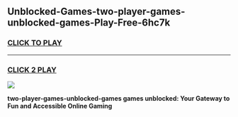 
## Unblocked-Games-two-player-games-unblocked-games-Play-Free-6hc7k
<h3>
<a href="https://premium76.site?title=two-player-games-unblocked-games&ref=23A">CLICK TO PLAY</a></h3>
<hr>

<h3>
<a href="https://premium76.site?title=two-player-games-unblocked-games&ref=23A">CLICK 2 PLAY</a>
  
</h3>

<a href="https://premium76.site?title=two-player-games-unblocked-games&ref=23A"><img src="https://clearcache.store/games.png"></a>


**two-player-games-unblocked-games games unblocked: Your Gateway to Fun and Accessible Online Gaming**
